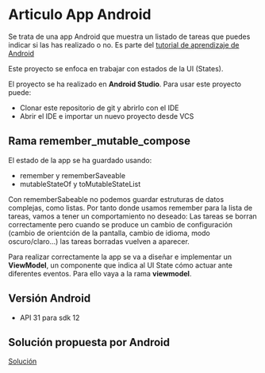 # Articulo App Android
Se trata de una app Android que muestra un listado de tareas que puedes indicar si las has
realizado o no. Es parte del [tutorial de aprendizaje de Android](https://developer.android.com/codelabs/jetpack-compose-state)

Este proyecto se enfoca en trabajar con estados de la UI (States).

El proyecto se ha realizado en **Android Studio**. Para usar este proyecto puede:
* Clonar este repositorio de git y abrirlo con el IDE
* Abrir el IDE e importar un nuevo proyecto desde VCS

## Rama remember_mutable_compose
El estado de la app se ha guardado usando:
* remember y rememberSaveable
* mutableStateOf y toMutableStateList

Con rememberSabeable no podemos guardar estruturas de datos complejas, como listas.
Por tanto donde usamos remember para la lista de tareas, vamos a tener un comportamiento no deseado:
Las tareas se borran correctamente pero cuando se produce un cambio de configuración (cambio de orientción
de la pantalla, cambio de idioma, modo oscuro/claro...) las tareas borradas vuelven a aparecer.

Para realizar correctamente la app se va a diseñar e implementar un **ViewModel**, un componente que
indica al UI State cómo actuar ante diferentes eventos. Para ello vaya a la rama **viewmodel**.

## Versión Android
* API 31 para sdk 12
 
## Solución propuesta por Android
[Solución](https://github.com/googlecodelabs/android-compose-codelabs)
